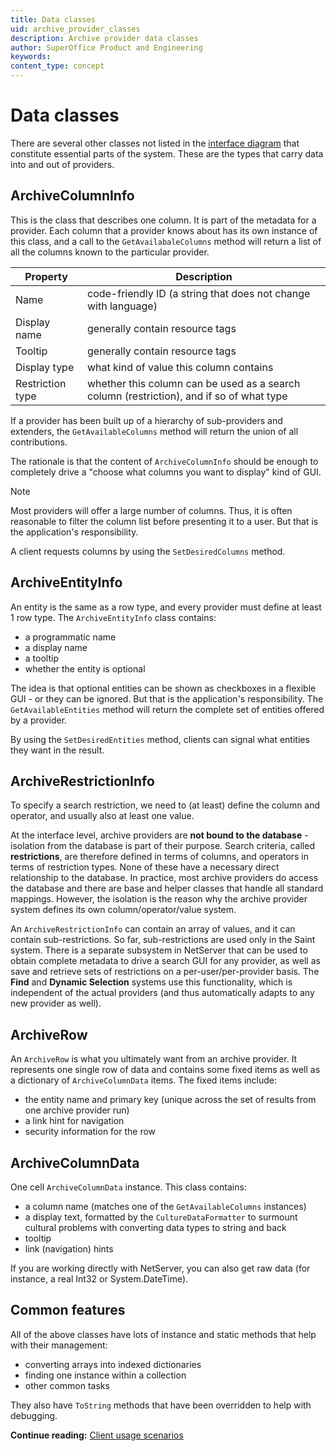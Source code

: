 ```yaml
---
title: Data classes
uid: archive_provider_classes
description: Archive provider data classes
author: SuperOffice Product and Engineering
keywords:
content_type: concept
---
```


# Data classes

There are several other classes not listed in the [interface diagram][1] that constitute essential parts of the system. These are the types that carry data into and out of providers.

## ArchiveColumnInfo

This is the class that describes one column. It is part of the metadata for a provider. Each column that a provider knows about has its own instance of this class, and a call to the `GetAvailabaleColumns` method will return a list of all the columns known to the particular provider.

| Property | Description |
|---|---|
| Name | code-friendly ID (a string that does not change with language) |
| Display name | generally contain resource tags |
| Tooltip | generally contain resource tags |
| Display type | what kind of value this column contains |
| Restriction type | whether this column can be used as a search column (restriction), and if so of what type |

If a provider has been built up of a hierarchy of sub-providers and extenders, the `GetAvailableColumns` method will return the union of all contributions.

The rationale is that the content of `ArchiveColumnInfo` should be enough to completely drive a "choose what columns you want to display" kind of GUI.

> [!NOTE]
> Most providers will offer a large number of columns. Thus, it is often reasonable to filter the column list before presenting it to a user. But that is the application's responsibility.

A client requests columns by using the `SetDesiredColumns` method.

## ArchiveEntityInfo

An entity is the same as a row type, and every provider must define at least 1 row type. The `ArchiveEntityInfo` class contains:

* a programmatic name
* a display name
* a tooltip
* whether the entity is optional

The idea is that optional entities can be shown as checkboxes in a flexible GUI - or they can be ignored. But that is the application's responsibility. The `GetAvailableEntities` method will return the complete set of entities offered by a provider.

By using the `SetDesiredEntities` method, clients can signal what entities they want in the result.

## ArchiveRestrictionInfo

To specify a search restriction, we need to (at least) define the column and operator, and usually also at least one value.

At the interface level, archive providers are **not bound to the database** - isolation from the database is part of their purpose. Search criteria, called **restrictions**, are therefore defined in terms of columns, and operators in terms of restriction types. None of these have a necessary direct relationship to the database. In practice, most archive providers do access the database and there are base and helper classes that handle all standard mappings. However, the isolation is the reason why the archive provider system defines its own column/operator/value system.

An `ArchiveRestrictionInfo` can contain an array of values, and it can contain sub-restrictions. So far, sub-restrictions are used only in the Saint system. There is a separate subsystem in NetServer that can be used to obtain complete metadata to drive a search GUI for any provider, as well as save and retrieve sets of restrictions on a per-user/per-provider basis. The **Find** and **Dynamic Selection** systems use this functionality, which is independent of the actual providers (and thus automatically adapts to any new provider as well).

## ArchiveRow

An `ArchiveRow` is what you ultimately want from an archive provider. It represents one single row of data and contains some fixed items as well as a dictionary of `ArchiveColumnData` items. The fixed items include:

* the entity name and primary key (unique across the set of results from one archive provider run)
* a link hint for navigation
* security information for the row

## ArchiveColumnData

One cell `ArchiveColumnData` instance. This class contains:

* a column name (matches one of the `GetAvailableColumns` instances)
* a display text, formatted by the `CultureDataFormatter` to surmount cultural problems with converting data types to string and back
* tooltip
* link (navigation) hints

If you are working directly with NetServer, you can also get raw data (for instance, a real Int32 or System.DateTime).

## Common features

All of the above classes have lots of instance and static methods that help with their management:

* converting arrays into indexed dictionaries
* finding one instance within a collection
* other common tasks

They also have `ToString` methods that have been overridden to help with debugging.

**Continue reading:** [Client usage scenarios][2]

<!-- Referenced links -->
[1]: interfaces.md
[2]: scenarios.md
